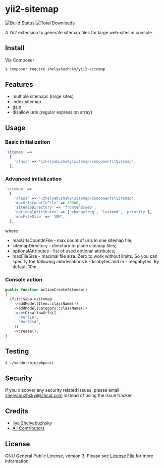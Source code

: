 # yii2-sitemap

[![Build Status](https://travis-ci.org/zhelyabuzhsky/yii2-sitemap.svg)](https://travis-ci.org/zhelyabuzhsky/yii2-sitemap)
[![Total Downloads](https://poser.pugx.org/zhelyabuzhsky/yii2-sitemap/downloads)](https://packagist.org/packages/zhelyabuzhsky/yii2-sitemap)

A Yii2 extension to generate sitemap files for large web-sites in console

## Install

Via Composer

``` bash
$ composer require zhelyabuzhsky/yii2-sitemap
```

## Features

* multiple sitemaps (large sites)
* index sitemap
* gzip
* disallow urls (regular expression array)

## Usage

### Basic initialization

```php
'sitemap' =>
  [
    'class' => '\zhelyabuzhsky\sitemap\components\Sitemap',
  ],
```

### Advanced initialization

```php
'sitemap' =>
  [
    'class' => '\zhelyabuzhsky\sitemap\components\Sitemap',
    'maxUrlsCountInFile' => 10000,
    'sitemapDirectory' => 'frontend/web',
    'optionalAttributes' => ['changefreq', 'lastmod', 'priority'],
    'maxFileSize' => '10M',
  ],
```

where
* maxUrlsCountInFile - max count of urls in one sitemap file;
* sitemapDirectory - directory to place sitemap files;
* optionalAttributes - list of used optional attributes;
* maxFileSize - maximal file size. Zero to work without limits. So you can specify the following abbreviations k - kilobytes and m - megabytes. By default 10m.

### Console action

```php
public function actionCreateSitemap()
{
  \Yii::$app->sitemap
    ->addModel(Item::className())
    ->addModel(Category::className())
    ->setDisallowUrls([
      '#url1#',
      '#url2$#',
    ])
    ->create();
}
```

## Testing

``` bash
$ ./vendor/bin/phpunit
```

## Security

If you discover any security related issues, please email zhelyabuzhsky@icloud.com instead of using the issue tracker.

## Credits

- [Ilya Zhelyabuzhsky](https://github.com/zhelyabuzhsky)
- [All Contributors](../../contributors)

## License

GNU General Public License, version 3. Please see [License File](LICENSE) for more information.
